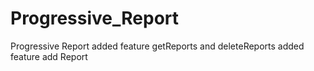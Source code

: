 # Progressive_Report
Progressive Report
added feature getReports and deleteReports
added feature add Report
